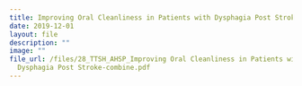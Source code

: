 ```yaml
---
title: Improving Oral Cleanliness in Patients with Dysphagia Post Stroke
date: 2019-12-01
layout: file
description: ""
image: ""
file_url: /files/28_TTSH_AHSP_Improving Oral Cleanliness in Patients with
  Dysphagia Post Stroke-combine.pdf
---
```

